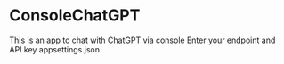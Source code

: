 # ConsoleChatGPT
This is an app to chat with ChatGPT via console 
Enter your endpoint and API key appsettings.json

